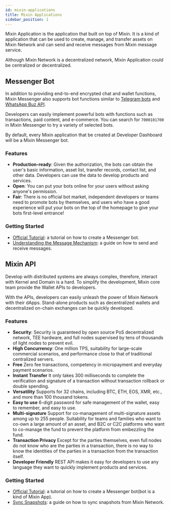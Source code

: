 ```yaml
---
id: mixin-applications
title: Mixin Applications
sidebar_position: 1
---
```


Mixin Application is the application that built on top of Mixin. It is a kind of application that can be used to create, manage, and transfer assets on Mixin Network and can send and receive messages from Mixin message service.

Although Mixin Network is a decentralized network, Mixin Application could be centralized or decentralized.

## Messenger Bot

In addition to providing end-to-end encrypted chat and wallet functions, Mixin Messenger also supports bot functions similar to [Telegram bots](https://core.telegram.org/bots) and [WhatsApp Buz API](https://www.whatsapp.com/business/api).

Developers can easily implement powerful bots with functions such as transactions, paid content, and e-commerce. You can search for `7000101700` in Mixin Messenger to try a variety of selected bots.

By default, every Mixin application that be created at Developer Dashboard will be a Mixin Messenger bot.

### Features

- **Production-ready**:
  Given the authorization, the bots can obtain the user's basic information, asset list, transfer records, contact list, and other data. Developers can use the data to develop products and services.
- **Open**:
  You can put your bots online for your users without asking anyone's permission.
- **Fair**:
  There is no official bot market, independent developers or teams need to promote bots by themselves, and users who have a good experience will put your bots on the top of the homepage to give your bots first-level entrance!

### Getting Started

- [Official Tutorial](getting-started/create-dapp): a tutorial on how to create a Messenger bot.
- [Understanding the Message Mechanism](guide/message-loop): a guide on how to send and receive messages.

## Mixin API

Develop with distributed systems are always complex, therefore, interact with Kernel and Domain is a hard. To simplify the development, Mixin core team provide the Wallet APIs to developers.

With the APIs, developers can easily unleash the power of Mixin Network with their dApps. Stand-alone products such as decentralized wallets and decentralized on-chain exchanges can be quickly developed.

### Features

- **Security**:
  Security is guaranteed by open source PoS decentralized network, TEE hardware, and full nodes supervised by tens of thousands of light nodes to prevent evil.
- **High Concurrency**:
  One million TPS, suitability for large-scale commercial scenarios, and performance close to that of traditional centralized servers.
- **Free** Zero fee transactions, competency in micropayment and everyday payment scenarios.
- **Instant Transfer** It only takes 300 milliseconds to complete the verification and signature of a transaction without transaction rollback or double spending.
- **Versatility** Supports for 32 chains, including BTC, ETH, EOS, XMR, etc., and more than 100 thousand tokens.
- **Easy to use** 6-digit password for safe management of the wallet, easy to remember, and easy to use.
- **Multi-signature** Support for co-management of multi-signature assets among up to 255 people. Suitability for teams and families who want to co-own a large amount of an asset, and B2C or C2C platforms who want to co-manage the fund to prevent the platform from embezzling the fund.
- **Transaction Privacy** Except for the parties themselves, even full nodes do not know who are the parties in a transaction, there is no way to know the identities of the parties in a transaction from the transaction itself.
- **Developer Friendly** REST API makes it easy for developers to use any language they want to quickly implement products and services.

### Getting Started

- [Official Tutorial](getting-started/create-dapp): a tutorial on how to create a Messenger bot(bot is a kind of Mixin App).
- [Sync Snapshots](guide/sync-snapshots): a guide on how to sync snapshots from Mixin Network.
